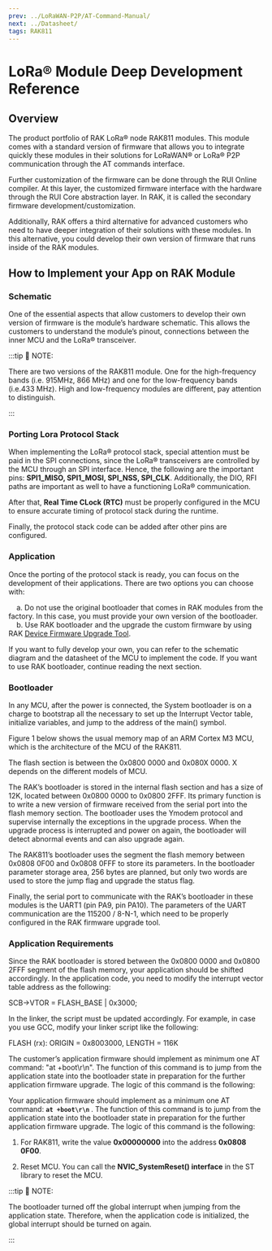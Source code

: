 ```yaml
---
prev: ../LoRaWAN-P2P/AT-Command-Manual/
next: ../Datasheet/
tags: RAK811
---
```


# LoRa® Module Deep Development Reference

## Overview

The product portfolio of RAK LoRa® node RAK811 modules. This module comes with a standard version of firmware that allows you to integrate quickly these modules in their solutions for LoRaWAN® or LoRa® P2P communication through the AT commands interface.

Further customization of the firmware can be done through the RUI Online compiler. At this layer, the customized firmware interface with the hardware through the RUI Core abstraction layer. In RAK, it is called the secondary firmware development/customization.  

Additionally, RAK offers a third alternative for advanced customers who need to have deeper integration of their solutions with these modules. In this alternative, you could develop their own version of firmware that runs inside of the RAK modules.


## How to Implement your App on RAK Module

### Schematic


One of the essential aspects that allow customers to develop their own version of firmware is the module’s hardware schematic. This allows the customers to understand the module’s pinout, connections between the inner MCU and the LoRa® transceiver.

:::tip 📝 NOTE:

There are two versions of the RAK811 module. One for the high-frequency bands (i.e. 915MHz, 866 MHz) and one for the low-frequency bands (i.e.433 MHz). High and low-frequency modules are different, pay attention to distinguish.

:::

### Porting Lora Protocol Stack

When implementing the LoRa® protocol stack, special attention must be paid in the SPI connections, since the LoRa® transceivers are controlled by the MCU through an SPI interface. Hence, the following are the important pins: **SPI1_MISO, SPI1_MOSI, SPI_NSS, SPI_CLK**. Additionally, the DIO, RFI paths are important as well to have a functioning LoRa® communication.

After that, **Real Time CLock (RTC)** must be properly configured in the MCU to ensure accurate timing of protocol stack during the runtime.

Finally, the protocol stack code can be added after other pins are configured.

### Application

Once the porting of the protocol stack is ready, you can focus on the development of their applications. There are two options you can choose with: 

&nbsp;&nbsp;&nbsp;&nbsp;a. Do not use the original bootloader that comes in RAK modules from the factory. In this case, you must provide your own version of the bootloader. 
<br>
&nbsp;&nbsp;&nbsp;&nbsp;b. Use RAK bootloader and the upgrade the custom firmware by using RAK [Device Firmware Upgrade Tool](https://downloads.rakwireless.com/LoRa/Tools/RAK_Device_Firmware_Upgrade_Tool_v1.4.zip). 

If you want to fully develop your own, you can refer to the schematic diagram and the datasheet of the MCU to implement the code. If you want to use RAK bootloader, continue reading the next section.

### Bootloader

In any MCU, after the power is connected, the System bootloader is on a charge to bootstrap all the necessary to set up the Interrupt Vector table, initialize variables, and jump to the address of the main() symbol.

Figure 1 below shows the usual memory map of an ARM Cortex M3 MCU, which is the architecture of the MCU of the RAK811.

<rk-img
  src="/assets/images/wisduo/rak811-module/deep-development/memory-map.png"
  width="80%"
  caption="Usual memory map for an ARM Cortex M4 MCU"
/>

The flash section is between the 0x0800 0000 and 0x080X 0000. X depends on the different models of MCU.

The RAK’s bootloader is stored in the internal flash section and has a size of 12K, located between 0x0800 0000 to 0x0800 2FFF. Its primary function is to write a new version of firmware received from the serial port into the flash memory section. The bootloader uses the Ymodem protocol and supervise internally the exceptions in the upgrade process. When the upgrade process is interrupted and power on again, the bootloader will detect abnormal events and can also upgrade again.

The RAK811’s bootloader uses the segment the flash memory between 0x0808 0F00 and 0x0808 0FFF to store its parameters. 
In the bootloader parameter storage area, 256 bytes are planned, but only two words are used to store the jump flag and upgrade the status flag.

Finally, the serial port to communicate with the RAK’s bootloader in these modules is the UART1 (pin PA9, pin PA10). The parameters of the UART communication are the 115200 / 8-N-1, which need to be properly configured in the RAK firmware upgrade tool. 

### Application Requirements

Since the RAK bootloader is stored between the 0x0800 0000 and 0x0800 2FFF segment of the flash memory, your application should be shifted accordingly. In the application code, you need to modify the interrupt vector table address as the following:

SCB->VTOR = FLASH_BASE | 0x3000;

In the linker, the script must be updated accordingly. For example, in case you use GCC, modify your linker script like the following:

FLASH (rx): ORIGIN = 0x8003000, LENGTH = 116K

The customer’s application firmware should implement as minimum one AT command: "at +boot\r\n". The function of this command is to jump from the application state into the bootloader state in preparation for the further application firmware upgrade. The logic of this command is the following:

Your application firmware should implement as a minimum one AT command: <b>`at +boot\r\n` </b>. The function of this command is to jump from the application state into the bootloader state in preparation for the further application firmware upgrade. The logic of this command is the following:


1. For RAK811, write the value **0x00000000** into the address **0x0808 0F00**. 

2. Reset MCU. You can call the **NVIC_SystemReset() interface** in the ST library to reset the MCU.

:::tip 📝 NOTE:

The bootloader turned off the global interrupt when jumping from the application state. Therefore, when the application code is initialized, the global interrupt should be turned on again.

:::